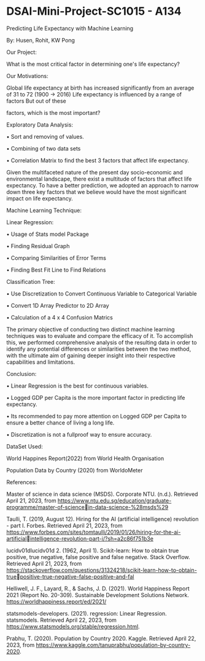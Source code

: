 # DSAI-Mini-Project-SC1015 - A134

Predicting Life Expectancy with Machine Learning

By: Husen, Rohit, KW Pong

Our Project:

What is the most critical factor in determining one's life expectancy?

Our Motivations:

Global life expectancy at birth has increased significantly from an average of 31 to 72 
(1900 -> 2016) Life expectancy is influenced by a range of factors But out of these 

factors, which is the most important?

Exploratory Data Analysis:

• Sort and removing of values.

• Combining of two data sets

• Correlation Matrix to find the best 3 factors that affect life expectancy.

Given the multifaceted nature of the present day socio-economic and environmental 
landscape, there exist a multitude of factors that affect life expectancy. To have a better 
prediction, we adopted an approach to narrow down three key factors that we believe 
would have the most significant impact on life expectancy.

Machine Learning Technique:

Linear Regression:

• Usage of Stats model Package

• Finding Residual Graph

• Comparing Similarities of Error Terms

• Finding Best Fit Line to Find Relations

Classification Tree:

• Use Discretization to Convert Continuous Variable to Categorical Variable

• Convert 1D Array Predictor to 2D Array

• Calculation of a 4 x 4 Confusion Matrics

The primary objective of conducting two distinct machine learning techniques was to 
evaluate and compare the efficacy of it. To accomplish this, we performed 
comprehensive analysis of the resulting data in order to identify any potential 
differences or similarities between the two method, with the ultimate aim of gaining 
deeper insight into their respective capabilities and limitations.

Conclusion:

• Linear Regression is the best for continuous variables.

• Logged GDP per Capita is the more important factor in predicting life expectancy.

• Its recommended to pay more attention on Logged GDP per Capita to ensure a
better chance of living a long life.

• Discretization is not a fullproof way to ensure accuracy.

DataSet Used:

World Happines Report(2022) from World Health Organisation

Population Data by Country (2020) from WorldoMeter

References:

Master of science in data science (MSDS). Corporate NTU. (n.d.). Retrieved April 21, 
2023, from https://www.ntu.edu.sg/education/graduate-programme/master-of-sciencein-data-science-%28msds%29

Taulli, T. (2019, August 12). Hiring for the AI (artificial intelligence) revolution - part I. 
Forbes. Retrieved April 21, 2023, 
from https://www.forbes.com/sites/tomtaulli/2019/01/26/hiring-for-the-ai-artificialintelligence-revolution-part-i/?sh=a2c86f751b3e

lucidv01dlucidv01d 2. (1962, April 1). Scikit-learn: How to obtain true positive, true 
negative, false positive and false negative. Stack Overflow. Retrieved April 21, 2023, 
from https://stackoverflow.com/questions/31324218/scikit-learn-how-to-obtain-truepositive-true-negative-false-positive-and-fal

Helliwell, J. F., Layard, R., & Sachs, J. D. (2021). World Happiness Report 2021 (Report No. 
20-309). Sustainable Development Solutions 
Network. https://worldhappiness.report/ed/2021/

statsmodels-developers. (2021). regression: Linear Regression. statsmodels. Retrieved 
April 22, 2023, from https://www.statsmodels.org/stable/regression.html.

Prabhu, T. (2020). Population by Country 2020. Kaggle. Retrieved April 22, 2023, 
from https://www.kaggle.com/tanuprabhu/population-by-country-2020.

